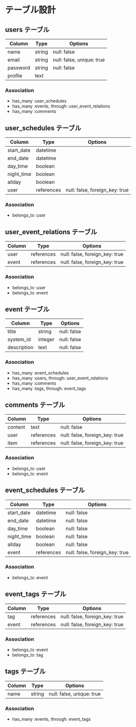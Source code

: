 # テーブル設計

## users テーブル

| Column          | Type     | Options                   |
| --------------- | -------- | ------------------------- |
| name            | string   | null: false               |
| email           | string   | null: false, unique: true |
| password        | string   | null: false               |
| profile         | text     |                           |

### Association

- has_many :user_schedules
- has_many :events, through: user_event_relations
- has_many :comments

## user_schedules テーブル

| Column     | Type       | Options                        |
| ---------- | ---------- | ------------------------------ |
| start_date | datetime   |                                |
| end_date   | datetime   |                                |
| day_time   | boolean    |                                |
| night_time | boolean    |                                |
| allday     | boolean    |                                |
| user       | references | null: false, foreign_key: true |

### Association

- belongs_to :user

## user_event_relations テーブル

| Column     | Type       | Options                        |
| ---------- | ---------- | ------------------------------ |
| user       | references | null: false, foreign_key: true |
| event      | references | null: false, foreign_key: true |

### Association

- belongs_to :user
- belongs_to :event

## event テーブル

| Column           | Type       | Options                        |
| ---------------- | ---------- | ------------------------------ |
| title            | string     | null: false                    |
| system_id        | integer    | null: false                    |
| description      | text       | null: false                    |

### Association

- has_many :event_schedules
- has_many :users, through: user_event_relations
- has_many :comments
- has_many :tags, through: event_tags


## comments テーブル

| Column  | Type       | Options                        |
| --------| ---------- | ------------------------------ |
| content | text       | null: false                    |
| user    | references | null: false, foreign_key: true |
| item    | references | null: false, foreign_key: true |

### Association

- belongs_to :user
- belongs_to :event

## event_schedules テーブル

| Column     | Type       | Options                        |
| ---------- | ---------- | ------------------------------ |
| start_date | datetime   | null: false                    |
| end_date   | datetime   | null: false                    |
| day_time   | boolean    | null: false                    |
| night_time | boolean    | null: false                    |
| allday     | boolean    | null: false                    |
| event      | references | null: false, foreign_key: true |

### Association

- belongs_to :event

## event_tags テーブル

| Column     | Type       | Options                        |
| ---------- | ---------- | ------------------------------ |
| tag        | references | null: false, foreign_key: true |
| event      | references | null: false, foreign_key: true |

### Association

- belongs_to :event
- belongs_to :tag

## tags テーブル

| Column          | Type     | Options                   |
| --------------- | -------- | ------------------------- |
| name            | string   | null: false, unique: true |

### Association

- has_many :events, through: event_tags
